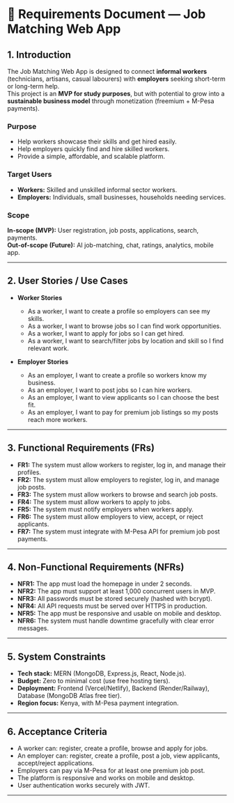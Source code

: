 # 📑 Requirements Document — Job Matching Web App

## 1. Introduction
The Job Matching Web App is designed to connect **informal workers** (technicians, artisans, casual labourers) with **employers** seeking short-term or long-term help.  
This project is an **MVP for study purposes**, but with potential to grow into a **sustainable business model** through monetization (freemium + M-Pesa payments).  

### Purpose
- Help workers showcase their skills and get hired easily.  
- Help employers quickly find and hire skilled workers.  
- Provide a simple, affordable, and scalable platform.  

### Target Users
- **Workers:** Skilled and unskilled informal sector workers.  
- **Employers:** Individuals, small businesses, households needing services.  

### Scope
**In-scope (MVP):** User registration, job posts, applications, search, payments.  
**Out-of-scope (Future):** AI job-matching, chat, ratings, analytics, mobile app.  

---

## 2. User Stories / Use Cases

- **Worker Stories**  
  - As a worker, I want to create a profile so employers can see my skills.  
  - As a worker, I want to browse jobs so I can find work opportunities.  
  - As a worker, I want to apply for jobs so I can get hired.  
  - As a worker, I want to search/filter jobs by location and skill so I find relevant work.  

- **Employer Stories**  
  - As an employer, I want to create a profile so workers know my business.  
  - As an employer, I want to post jobs so I can hire workers.  
  - As an employer, I want to view applicants so I can choose the best fit.  
  - As an employer, I want to pay for premium job listings so my posts reach more workers.  

---

## 3. Functional Requirements (FRs)

- **FR1:** The system must allow workers to register, log in, and manage their profiles.  
- **FR2:** The system must allow employers to register, log in, and manage job posts.  
- **FR3:** The system must allow workers to browse and search job posts.  
- **FR4:** The system must allow workers to apply to jobs.  
- **FR5:** The system must notify employers when workers apply.  
- **FR6:** The system must allow employers to view, accept, or reject applicants.  
- **FR7:** The system must integrate with M-Pesa API for premium job post payments.  

---

## 4. Non-Functional Requirements (NFRs)

- **NFR1:** The app must load the homepage in under 2 seconds.  
- **NFR2:** The app must support at least 1,000 concurrent users in MVP.  
- **NFR3:** All passwords must be stored securely (hashed with bcrypt).  
- **NFR4:** All API requests must be served over HTTPS in production.  
- **NFR5:** The app must be responsive and usable on mobile and desktop.  
- **NFR6:** The system must handle downtime gracefully with clear error messages.  

---

## 5. System Constraints

- **Tech stack:** MERN (MongoDB, Express.js, React, Node.js).  
- **Budget:** Zero to minimal cost (use free hosting tiers).  
- **Deployment:** Frontend (Vercel/Netlify), Backend (Render/Railway), Database (MongoDB Atlas free tier).  
- **Region focus:** Kenya, with M-Pesa payment integration.  

---

## 6. Acceptance Criteria

- A worker can: register, create a profile, browse and apply for jobs.  
- An employer can: register, create a profile, post a job, view applicants, accept/reject applications.  
- Employers can pay via M-Pesa for at least one premium job post.  
- The platform is responsive and works on mobile and desktop.  
- User authentication works securely with JWT.  

---
